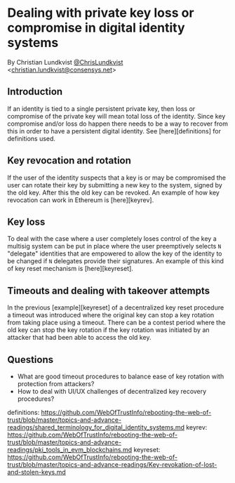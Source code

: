 # Dealing with private key loss or compromise in digital identity systems

By Christian Lundkvist [@ChrisLundkvist](https://twitter.com/chrislundkvist) \<christian.lundkvist@consensys.net\>

## Introduction

If an identity is tied to a single persistent private key, then loss
or compromise of the private key will mean total loss of the
identity. Since key compromise and/or loss do happen there needs to be
a way to recover from this in order to have a persistent digital
identity. See [here][definitions] for definitions used.

## Key revocation and rotation

If the user of the identity suspects that a key is or may be
compromised the user can rotate their key by submitting a new key to
the system, signed by the old key. After this the old key can be
revoked. An example of how key revocation can work in Ethereum is
[here][keyrev].

## Key loss

To deal with the case where a user completely loses control of the key
a multisig system can be put in place where the user preemptively
selects `N` "delegate" identities that are empowered to allow the key
of the identity to be changed if `N` delegates provide their
signatures. An example of this kind of key reset mechanism is
[here][keyreset].

## Timeouts and dealing with takeover attempts

In the previous [example][keyreset] of a decentralized key reset
procedure a timeout was introduced where the original key can stop a
key rotation from taking place using a timeout. There can be a contest
period where the old key can stop the key rotation if the key rotation
was initiated by an attacker that had been able to access the old key.

## Questions

* What are good timeout procedures to balance ease of key rotation with protection from attackers?
* How to deal with UI/UX challenges of decentralized key recovery procedures?


definitions: https://github.com/WebOfTrustInfo/rebooting-the-web-of-trust/blob/master/topics-and-advance-readings/shared_terminology_for_digital_identity_systems.md
keyrev: https://github.com/WebOfTrustInfo/rebooting-the-web-of-trust/blob/master/topics-and-advance-readings/pki_tools_in_evm_blockchains.md
keyreset: https://github.com/WebOfTrustInfo/rebooting-the-web-of-trust/blob/master/topics-and-advance-readings/Key-revokation-of-lost-and-stolen-keys.md
